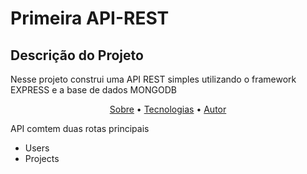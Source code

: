 # Primeira API-REST
## Descrição do Projeto
<p>Nesse projeto construi uma API REST simples utilizando o framework EXPRESS e a base de dados MONGODB </p>

<p align="center">
 <a href="#objetivo">Sobre</a> •
 <a href="#tecnologias">Tecnologias</a> • 
 <a href="#autor">Autor</a>
</p>


<div id="sobre">
  <p>
   API comtem duas rotas principais
  <ul>
    <li>Users</li>
   <li>Projects</li>
 </ul>
 </p>
 
 </did> 
 
 <div id="tecnologias">
  
 
 </did>
 <div id="Autor">
  
 
 </did> 

